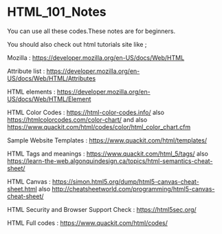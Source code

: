# HTML_101_Notes

You can use all these codes.These notes are for beginners.

You should also check out html tutorials site like ;

Mozilla : https://developer.mozilla.org/en-US/docs/Web/HTML

Attribute list : https://developer.mozilla.org/en-US/docs/Web/HTML/Attributes

HTML elements : https://developer.mozilla.org/en-US/docs/Web/HTML/Element

HTML Color Codes : https://html-color-codes.info/  also https://htmlcolorcodes.com/color-chart/ and also https://www.quackit.com/html/codes/color/html_color_chart.cfm

Sample Website Templates : https://www.quackit.com/html/templates/

HTML Tags and meanings : https://www.quackit.com/html_5/tags/  also  https://learn-the-web.algonquindesign.ca/topics/html-semantics-cheat-sheet/


HTML Canvas : https://simon.html5.org/dump/html5-canvas-cheat-sheet.html  also http://cheatsheetworld.com/programming/html5-canvas-cheat-sheet/


HTML Security and Browser Support Check : https://html5sec.org/


HTML Full codes : https://www.quackit.com/html/codes/
